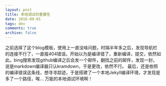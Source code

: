 ```yaml
---
layout: post
title: 本地调试的重要性
date: 2016-09-01
tags: dev
comments: true
archive: false
---
```

之前选择了这个blog模板，使用上一直没啥问题，时隔半年多之后，发现导航栏的连接不行了，一直报404错误。开始以为是编译错了，重新编译，提交，依然如此。bing搜索发现github编译之后会发一个邮件，翻找之前的邮件，发现一封，说是markdown编译器只认kramdown，于是更改，依然不行。
最后，还是依照的编译错误这条线，想寻寻踪迹，于是搭建了一个本地Jekyll编译环境，才发现是多了一个路径，唉...
万能的本地调试环境啊！
